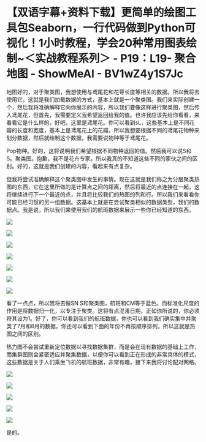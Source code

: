 # 【双语字幕+资料下载】更简单的绘图工具包Seaborn，一行代码做到Python可视化！1小时教程，学会20种常用图表绘制~＜实战教程系列＞ - P19：L19- 聚合地图 - ShowMeAI - BV1wZ4y1S7Jc

地图好的，对于聚类图，我想使用与鸢尾花和花萼长度等相关的数据。所以我将去使用它，这就是我们加载数据的方式，基本上就是一个聚类图。我们来实际创建一个，然后我将准确解释它向你展示的内容，所以我们要像这样进行聚类图，然后传入鸢尾花，但首先，我需要定义我希望返回给我的值。也许我应该先给你看看，来看看它是什么样的，好吧，这里是鸢尾花。你可以看到sL，这些基本上是不同花瓣的长度和宽度，基本上是鸢尾花上的花瓣。所以我想要根据不同的鸢尾花物种来划分数据，然后就绘制这个数据，我需要说物种等于鸢尾花。

Pop物种。好的，这将说明我们希望根据不同物种返回的值。然后我可以说S和S。聚类图。抱歉，我不是花卉专家。所以我真的不知道这些不同的家伙之间的区别。好的，这就是我们创建的内容，看起来有点复杂。

但我将尝试准确解释这个聚类图中发生的事情。现在这就是我们称之为分层聚类热图的东西，它在这里所做的是计算点之间的距离，然后将最近的点连接在一起，这将继续进行下一个最近的点，并且将比较我们的热图的列和行。所以我们来看看你可能已经习惯的另一组数据。这基本上就是在尝试聚类相似的数据类型，我们的数据点。我是说，所以我们来使用我们的航班数据来展示一些你已经知道的东西。

![](img/4424d81c5d71ac4a092f3c46d37e5e96_1.png)

![](img/4424d81c5d71ac4a092f3c46d37e5e96_2.png)

![](img/4424d81c5d71ac4a092f3c46d37e5e96_3.png)

![](img/4424d81c5d71ac4a092f3c46d37e5e96_4.png)

![](img/4424d81c5d71ac4a092f3c46d37e5e96_5.png)

![](img/4424d81c5d71ac4a092f3c46d37e5e96_6.png)

![](img/4424d81c5d71ac4a092f3c46d37e5e96_7.png)

看了一点点，所以我将去做SN S和聚类图，航班和CM等于蓝色。而标准化尺度的作用是将数据归一化，以专注于聚类。这将有点混淆日期，正如你所说的，你必须将其设为1。好了，你可以看到我们的航班数据，你也可以看到我们确实集中并聚类了7月和8月的数据，你还可以看到下面的年份不再按顺序排列。所以这就是热图之间的区别。

热力图不会尝试重新定位数据以寻找数据集群，而是会在现有数据的基础上工作，而集群图则会紧密适应并聚集数据，以便你可以看到正在形成的非常具体的模式，这些数据是关于人们乘坐飞机的航班数据，非常有趣，接下来我将讨论配对网格。

![](img/4424d81c5d71ac4a092f3c46d37e5e96_9.png)

![](img/4424d81c5d71ac4a092f3c46d37e5e96_10.png)

![](img/4424d81c5d71ac4a092f3c46d37e5e96_11.png)

![](img/4424d81c5d71ac4a092f3c46d37e5e96_12.png)

![](img/4424d81c5d71ac4a092f3c46d37e5e96_13.png)

是的。
